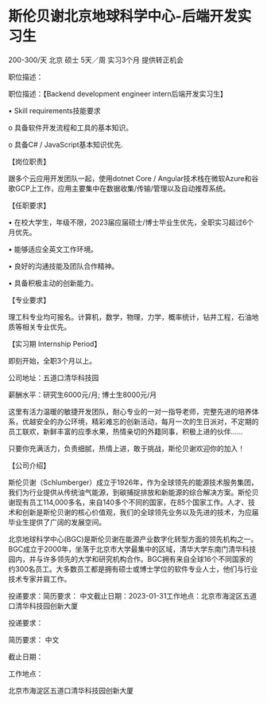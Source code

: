 # 斯伦贝谢北京地球科学中心-后端开发实习生

200-300/天 北京 硕士 5天／周 实习3个月 提供转正机会

职位描述：

职位描述：【Backend development engineer intern后端开发实习生】

• Skill requirements技能要求

o 具备软件开发流程和工具的基本知识。

o 具备C# / JavaScript基本知识优先.



【岗位职责】

跟多个云应用开发团队一起，使用dotnet Core / Angular技术栈在微软Azure和谷歌GCP上工作，应用主要集中在数据收集/传输/管理以及自动推荐系统。

【任职要求】

• 在校大学生，年级不限，2023届应届硕士/博士毕业生优先，全职实习超过6个月优先。

• 能够适应全英文工作环境。

• 良好的沟通技能及团队合作精神。

• 具备积极主动的创新能力。



【专业要求】

理工科专业均可报名。计算机，数学，物理，力学，概率统计，钻井工程，石油地质等相关专业优先。

【实习期 Internship Period】

即刻开始，全职3个月以上。



公司地址：五道口清华科技园



薪酬水平：研究生6000元/月; 博士生8000元/月



这里有活力温暖的敏捷开发团队，耐心专业的一对一指导老师，完整先进的培养体系，优越安全的办公环境，精彩难忘的创新活动，每月一次的生日派对，不定期的员工联欢，新鲜丰富的应季水果，热情亲切的外籍同事，积极上进的伙伴……

只要你充满活力，负责细腻，热情上进，敢于挑战，斯伦贝谢欢迎你的加入！





【公司介绍】

斯伦贝谢（Schlumberger）成立于1926年，作为全球领先的能源技术服务集团，我们为行业提供从传统油气能源，到碳捕捉排放和新能源的综合解决方案。斯伦贝谢现有员工114,000多名，来自140多个不同的国家，在85个国家工作。人才、技术和创新是斯伦贝谢的核心价值观，我们的全球领先业务以及先进的技术，为应届毕业生提供了广阔的发展空间。



北京地球科学中心(BGC)是斯伦贝谢在能源产业数字化转型方面的领先机构之一。BGC成立于2000年，坐落于北京市大学最集中的区域，清华大学东南门清华科技园内，并与许多领先的大学和研究机构合作。BGC拥有来自全球16个不同国家的约300名员工。大多数员工都是拥有硕士或博士学位的软件专业人士，他们与行业技术专家并肩工作。



投递要求：简历要求： 中文截止日期：2023-01-31工作地点：北京市海淀区五道口清华科技园创新大厦

投递要求：

简历要求： 中文

截止日期：

工作地点：

北京市海淀区五道口清华科技园创新大厦